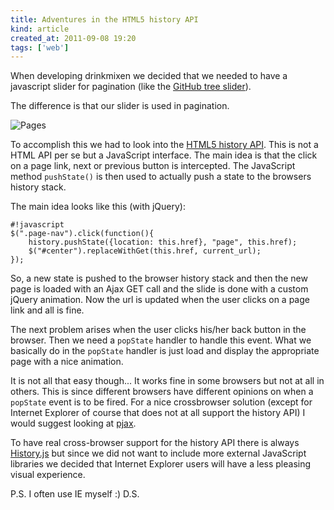 ```yaml
---
title: Adventures in the HTML5 history API
kind: article
created_at: 2011-09-08 19:20
tags: ['web']
---
```


When developing drinkmixen we decided that we needed to have a
javascript slider for pagination (like the
[GitHub tree slider](https://github.com/blog/760-the-tree-slider "GitHub Tree slider")).

The difference is that our slider is used in pagination.

<p>
<img src="/blog/2011/sep/img/pages.png" alt="Pages" />
</p>

To accomplish this we had to look into the [HTML5 history API](http://www.w3.org/TR/html5/history.html). This is
not a HTML API per se but a JavaScript interface. The main idea is
that the click on a page link, next or previous button is
intercepted. The JavaScript method `pushState()` is then used to
actually push a state to the browsers history stack.

The main idea looks like this (with jQuery):

    #!javascript
    $(".page-nav").click(function(){
        history.pushState({location: this.href}, "page", this.href);
        $("#center").replaceWithGet(this.href, current_url);
    });

So, a new state is pushed to the browser history stack and then the
new page is loaded with an Ajax GET call and the slide is done with a
custom jQuery animation. Now the url is updated when
the user clicks on a page link and all is fine.

The next problem arises when the user clicks his/her back button in
the browser. Then we need a `popState` handler to handle this event.
What we basically do in the `popState` handler is just load and
display the appropriate page with a nice animation.

It is not all that easy though... It works fine in some browsers but
not at all in others. This is since different browsers have different
opinions on when a `popState` event is to be fired. For a nice
crossbrowser solution (except for Internet Explorer of course that
does not at all support the history API) I would suggest looking at
[pjax](http://pjax.heroku.com/).

To have real cross-browser support for the history API there is always
[History.js](http://plugins.jquery.com/project/history-js) but since we
did not want to include more external JavaScript libraries we decided
that Internet Explorer users will have a less pleasing visual
experience.

P.S. I often use IE myself :) D.S.
